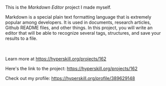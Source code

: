 This is the *Markdown Editor* project I made myself.


<p>Markdown is a special plain text formatting language that is extremely popular among developers. It is used in&nbsp;documents, research articles, Github README files, and other things. In this project, you will write an editor that will be able to recognize several tags,&nbsp;structures, and save your results to a file.</p><br/><br/>Learn more at <a href="https://hyperskill.org/projects/162?utm_source=ide&utm_medium=ide&utm_campaign=ide&utm_content=project-card">https://hyperskill.org/projects/162</a>

Here's the link to the project: https://hyperskill.org/projects/162

Check out my profile: https://hyperskill.org/profile/389629148